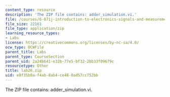 ```yaml
---
content_type: resource
description: 'The ZIP file contains: adder_simulation.vi.'
file: /courses/6-071j-introduction-to-electronics-signals-and-measurement-spring-2006/e8f35b0af4ab8ab4ce480ad57cc752bb_lab26.zip
file_size: 22161
file_type: application/zip
learning_resource_types:
- Labs
license: https://creativecommons.org/licenses/by-nc-sa/4.0/
ocw_type: OCWFile
parent_title: Labs
parent_type: CourseSection
parent_uid: 2a24b641-e32b-77e5-bf32-2bb33f09679c
resourcetype: Other
title: lab26.zip
uid: e8f35b0a-f4ab-8ab4-ce48-0ad57cc752bb
---
```

The ZIP file contains: adder_simulation.vi.